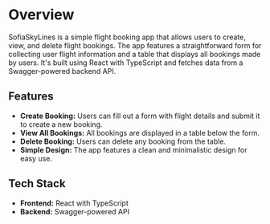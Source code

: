 # Overview

SofiaSkyLines is a simple flight booking app that allows users to create, view, and delete flight bookings. The app features a straightforward form for collecting user flight information and a table that displays all bookings made by users. It's built using React with TypeScript and fetches data from a Swagger-powered backend API.

## Features

- **Create Booking:** Users can fill out a form with flight details and submit it to create a new booking.
- **View All Bookings:** All bookings are displayed in a table below the form.
- **Delete Booking:** Users can delete any booking from the table.
- **Simple Design:** The app features a clean and minimalistic design for easy use.

## Tech Stack

- **Frontend:** React with TypeScript
- **Backend:** Swagger-powered API


